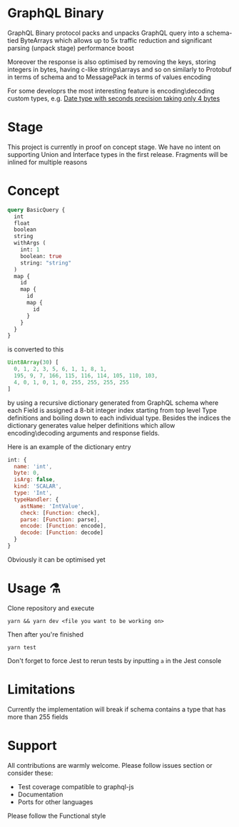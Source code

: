 # GraphQL Binary
GraphQL Binary protocol packs and unpacks GraphQL query into a schema-tied ByteArrays which allows up to 5x traffic reduction and significant parsing (unpack stage) performance boost

Moreover the response is also optimised by removing the keys, storing integers in bytes, having c-like strings\arrays and so on similarly to Protobuf in terms of schema and to MessagePack in terms of values encoding

For some developrs the most interesting feature is encoding\decoding custom types, e.g. [Date type with seconds precision taking only 4 bytes](https://github.com/esseswann/graphql-binary/blob/master/src/fixtures/extendableTypes/types.js#L2)

# Stage
This project is currently in proof on concept stage. We have no intent on supporting Union and Interface types in the first release. Fragments will be inlined for multiple reasons

# Concept 
```graphql
query BasicQuery {
  int
  float
  boolean
  string
  withArgs (
    int: 1
    boolean: true
    string: "string"
  )
  map {
    id
    map {
      id
      map {
        id
      }
    }
  }
}
```

is converted to this
```javascript
Uint8Array(30) [
  0, 1, 2, 3, 5, 6, 1, 1, 8, 1,
  195, 9, 7, 166, 115, 116, 114, 105, 110, 103,
  4, 0, 1, 0, 1, 0, 255, 255, 255, 255
]
```
by using a recursive dictionary generated from GraphQL schema where each Field is assigned a 8-bit integer index starting from top level Type definitions and boiling down to each individual type. Besides the indices the dictionary generates value helper definitions which allow encoding\decoding arguments and response fields.

Here is an example of the dictionary entry
```js
int: {
  name: 'int',
  byte: 0,
  isArg: false,
  kind: 'SCALAR',
  type: 'Int',
  typeHandler: {
    astName: 'IntValue',
    check: [Function: check],
    parse: [Function: parse],
    encode: [Function: encode],
    decode: [Function: decode]
  }
}
```
Obviously it can be optimised yet

# Usage ⚗️
Clone repository and execute
```shell
yarn && yarn dev <file you want to be working on>
```
Then after you're finished 
```shell
yarn test
```
Don't forget to force Jest to rerun tests by inputting `a` in the Jest console

# Limitations
Currently the implementation will break if schema contains a type that has more than 255 fields

# Support
All contributions are warmly welcome. Please follow issues section or consider these:
- Test coverage compatible to graphql-js
- Documentation
- Ports for other languages

Please follow the Functional style
